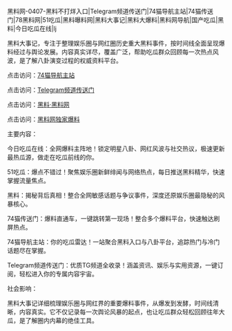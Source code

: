 #
黑料网-0407-黑料不打烊入口|Telegram频道传送门|74猫导航主站|74猫传送门|78黑料网|51吃瓜|黑料曝料网|黑料大事记|黑料大爆料|黑料网导航|国产吃瓜|黑料|今日吃瓜在线|lj

黑料大事记，专注于整理娱乐圈与网红圈历史重大黑料事件，按时间线全面呈现爆料经过与舆论发展。内容真实详尽，覆盖广泛，帮助吃瓜群众回顾每一次热点风波，是了解八卦演变过程的权威资料平台。


点击访问：<a href="https://74mao.com/">74猫导航主站</a>

点击访问：<a href="https://74mao.com/">Telegram频道传送门</a>

点击访问：<a href="https://jha.pages.dev/">黑料·黑料网</a>

点击访问：<a href="https://haef.pages.dev/">黑料网独家爆料</a>


主要内容：


今日吃瓜在线：全网爆料主阵地！锁定明星八卦、网红风波与社交热议，极速更新最热瓜源，做走在吃瓜前线的你。

51吃瓜：爆点不错过！聚焦娱乐圈新鲜绯闻与网络热点，每日推送黑料精华，快速掌握流量焦点。

黑料：揭秘背后真相！整合全网敏感话题与争议事件，深度还原娱乐圈最隐秘的风暴核心。

74猫传送门：爆料直通车，一键跳转第一现场！整合多个爆料平台，快速触达刷屏热点。

74猫导航主站：你的吃瓜雷达！一站聚合黑料入口与八卦平台，追踪热门与冷门话题尽在掌握。

Telegram频道传送门：优质TG频道全收录！涵盖资讯、娱乐与实用资源，一键订阅，轻松进入你的专属内容宇宙。


社会影响：

黑料大事记详细梳理娱乐圈与网红界的重要爆料事件，从爆发到发酵，时间线清晰，内容真实。它不仅记录每一次舆论风暴的起点，也让吃瓜群众轻松回顾往年大瓜，是了解圈内内幕的绝佳工具。

<span style="display:none;">[Canonical link](）</span>
